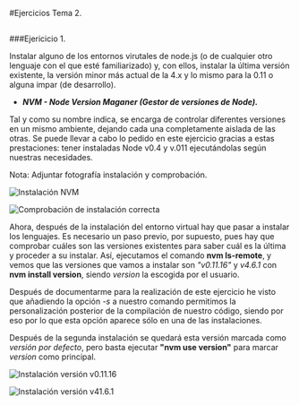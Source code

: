 #Ejercicios Tema 2. 

## 

###Ejericicio 1.

Instalar alguno de los entornos virutales de node.js (o de cualquier otro lenguaje con el que esté familiarizado) y, con ellos, instalar la última versión existente, la versión minor más actual de la 4.x y lo mismo para la 0.11 o alguna impar (de desarrollo).

- ***NVM - Node Version Maganer (Gestor de versiones de Node).***


Tal y como su nombre indica, se encarga de controlar diferentes versiones en un mismo ambiente, dejando cada una completamente aislada de las otras. Se puede llevar a cabo lo pedido en este ejercicio gracias a estas prestaciones: tener instaladas Node v0.4 y v.011 ejecutándolas según nuestras necesidades.

Nota: Adjuntar fotografía instalación y comprobación.

![Instalación NVM]([IMG]http://i345.photobucket.com/albums/p391/maribhez/instalacionNMV_zps5syy2rus.png[/IMG] "Instalación NVM.")

![Comprobación de instalación correcta]([IMG]http://i345.photobucket.com/albums/p391/maribhez/comprobacionInstalacionCorrecta_zpsdh2jeky5.png[/IMG] "Comprobación de instalación correcta.")

Ahora, después de la instalación del entorno virtual hay que pasar a instalar los lenguajes. Es necesario un paso previo, por supuesto, pues hay que comprobar cuáles son las versiones existentes para saber cuál es la última y proceder a su instalar. Así, ejecutamos el comando **nvm ls-remote**, y vemos que las versiones que vamos a instalar son *"v0.11.16"* y *v4.6.1* con **nvm install version**, siendo *version* la escogida por el usuario.

Después de documentarme para la realización de este ejercicio he visto que añadiendo la opción *-s* a nuestro comando permitimos la personalización posterior de la compilación de nuestro código, siendo por eso por lo que esta opción aparece sólo en una de las instalaciones. 

Después de la segunda instalación se quedará esta versión marcada como *versión por defecto*, pero basta ejecutar **"nvm use version"** para marcar *version* como principal. 



![Instalación versión v0.11.16]([IMG]http://i345.photobucket.com/albums/p391/maribhez/instalacion_version0_zpsubmjtrul.png[/IMG] "Instalación versión v0.11.6.")


![Instalación versión v41.6.1]([IMG]http://i345.photobucket.com/albums/p391/maribhez/instalacionVersion4_zps4lzfdd5m.png[/IMG] "Instalación versión v41.6.1.")